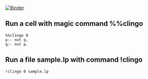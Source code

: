 [![Binder](https://mybinder.org/badge_logo.svg)](https://mybinder.org/v2/gh/krr-up/notebook.git/exercises)

## Run a cell with magic command %%clingo
```
%%clingo 0
p:- not q.
q:- not p.
```
## Run a file sample.lp with command !clingo
```
!clingo 0 sample.lp
